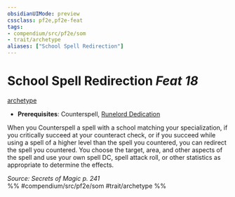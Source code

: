 ```yaml
---
obsidianUIMode: preview
cssclass: pf2e,pf2e-feat
tags:
- compendium/src/pf2e/som
- trait/archetype
aliases: ["School Spell Redirection"]
---
```

# School Spell Redirection  *Feat 18*  
[archetype](../../Rules/traits/archetype.md)  

- **Prerequisites**: Counterspell, [Runelord Dedication](runelord-dedication-som.md)

When you Counterspell a spell with a school matching your specialization, if you critically succeed at your counteract check, or if you succeed while using a spell of a higher level than the spell you countered, you can redirect the spell you countered. You choose the target, area, and other aspects of the spell and use your own spell DC, spell attack roll, or other statistics as appropriate to determine the effects.

*Source: Secrets of Magic p. 241*  
%% #compendium/src/pf2e/som #trait/archetype %%